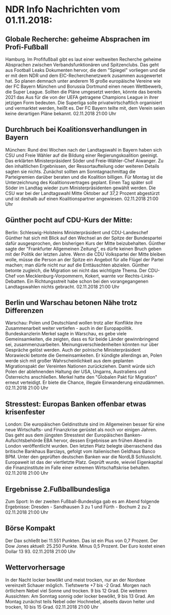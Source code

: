 # NDR Info Nachrichten vom 01.11.2018:


## Globale Recherche: geheime Absprachen im Profi-Fußball
Hamburg. Im Profifußball gibt es laut einer weltweiten Recherche geheime Absprachen zwischen Verbandsfunktionären und Spitzenclubs. Das geht aus Football Leaks Dokumenten hervor, die dem "Spiegel" vorliegen und die er mit dem NDR und dem EIC-Recherchenetzwerk zusammen ausgewertet hat. So planen demnach unter anderem 16 große europäische Vereine wie der FC Bayern München und Borussia Dortmund einen neuen Wettbewerb, die Super League. Sollten die Pläne umgesetzt werden, könnte das bereits 2021 das Aus für die von der UEFA getragene Champions League in ihrer jetzigen Form bedeuten. Die Superliga solle privatwirtschaftlich organisiert und vermarktet werden, heißt es. Der FC Bayern teilte mit, dem Verein seien keine derartigen Pläne bekannt. 02.11.2018 21:00 Uhr 

## Durchbruch bei Koalitionsverhandlungen in Bayern
München: Rund drei Wochen nach der Landtagswahl in Bayern haben sich CSU und Freie Wähler auf die Bildung einer Regierungskoalition geeinigt. Das erklärten Ministerpräsident Söder und Freie-Wähler-Chef Aiwanger. Zu den inhaltlichen Ergebnissen, der Ressortaufteilung oder weiteren Details sagten sie nichts. Zunächst sollten am Sonntagnachmittag die Parteigremien darüber beraten und die Koalition billigen. Für Montag ist die Unterzeichnung des Koalitionsvertrages geplant. Einen Tag später soll Söder im Landtag wieder zum Ministerpräsidenten gewählt werden. Die CSU war bei der Landtagswahl Mitte Oktober auf 37,2 Prozent abgestürzt und ist deshalb auf einen Koalitionspartner angewiesen. 02.11.2018 21:00 Uhr 

## Günther pocht auf CDU-Kurs der Mitte:
Berlin: 			Schleswig-Holsteins Ministerpräsident und CDU-Landeschef Günther hat sich mit Blick auf den Wechsel an der Spitze der Bundespartei dafür ausgesprochen, den bisherigen Kurs der Mitte beizubehalten. Günther sagte der "Frankfurter Allgemeinen Zeitung", es dürfe keinen Bruch geben mit der Politik der letzten Jahre. Wenn die CDU Volkspartei der Mitte bleiben wolle, müsse die Person an der Spitze ein Angebot für alle Flügel der Partei machen; man dürfe nicht nur auf die Enttäuschten abzielen. Günther betonte zugleich, die Migration sei nicht das wichtigste Thema. Der CDU-Chef von Mecklenburg-Vorpommern, Kokert, warnte vor Rechts-Links-Debatten. Ein Richtungsstreit habe schon bei den vorangegangenen Landtagswahlen nichts gebracht. 02.11.2018 21:00 Uhr 

## Berlin und Warschau betonen Nähe trotz Differenzen
Warschau: Polen und Deutschland wollen trotz aller Konflikte ihre Zusammenarbeit weiter vertiefen - auch in der Europapolitik. Bundeskanzlerin Merkel sagte in Warschau, es gebe viele Gemeinsamkeiten, die zeigten, dass es für beide Länder gewinnbringend sei, zusammenzuarbeiten. Meinungsverschiedenheiten könnten nur über Gespräche gelöst werden. Auch der polnische Ministerpräsident Morawiecki betonte die Gemeinsamkeiten. Er kündigte allerdings an, Polen werde sich mit großer Wahrscheinlichkeit aus dem geplanten Migrationspakt der Vereinten Nationen zurückziehen. Damit würde sich Polen der ablehnenden Haltung der USA, Ungarns, Australiens und Österreichs anschließen. Merkel hatte den "Globalen Pakt für Migration" erneut verteidigt. Er biete die Chance, illegale Einwanderung einzudämmen. 02.11.2018 21:00 Uhr 

## Stresstest: Europas Banken offenbar etwas krisenfester
London: Die europäischen Geldinstitute sind im Allgemeinen besser für eine neue Wirtschafts- und Finanzkrise gerüstet als noch vor einigen Jahren. Das geht aus dem jüngsten Stresstest der Europäischen Banken-Aufsichtsbehörde EBA hervor, dessen Ergebnisse am frühen Abend in London veröffentlicht wurden. Den letzten Platz belegte überraschend das britische Bankhaus Barclays, gefolgt vom italienischen Geldhaus Banco BPM. Unter den geprüften deutschen Banken war die NordLB Schlusslicht. Europaweit ist das der viertletzte Platz. Geprüft wurde, wieviel Eigenkapital die Finanzinstitute im Falle einer extremen Wirtschaftskrise behalten. 02.11.2018 21:00 Uhr 

## Ergebnisse 2.Fußballbundesliga
Zum Sport: In der zweiten Fußball-Bundesliga gab es am Abend folgende Ergebnisse: Dresden - Sandhausen 3 zu 1
und
Fürth - Bochum 2 zu 2 02.11.2018 21:00 Uhr 

## Börse Kompakt
Der Dax schließt bei 11.551 Punkten. Das ist ein Plus von 0,7 Prozent. Der Dow Jones aktuell: 25.250 Punkte. Minus 0,5 Prozent. Der Euro kostet einen Dollar 13 93. 02.11.2018 21:00 Uhr 

## Wettervorhersage
In der Nacht locker bewölkt und meist trocken, nur an der Nordsee vereinzelt Schauer möglich. Tiefstwerte +7 bis -2 Grad. Morgen nach örtlichem Nebel viel Sonne und trocken. 9 bis 12 Grad. Die weiteren Aussichten: Am Sonntag sonnig oder locker bewölkt, 9 bis 13 Grad. Am Montag zunächst teils Nebel oder Hochnebel, abseits davon heiter und trocken, 10 bis 15 Grad. 02.11.2018 21:00 Uhr 
